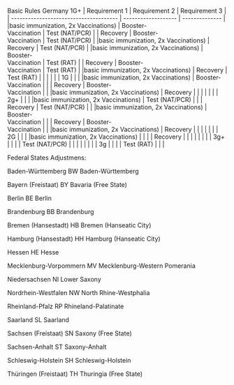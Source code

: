 Basic Rules Germany
1G+
| Requirement 1                                 |    Requirement 2                 |      Requirement 3          |
| -------------------------------------- | ------------------- | -------------- |
|basic immunization, 2x Vaccinations) | Booster-<br>Vaccination | Test (NAT/PCR) |
| Recovery                               | Booster-<br>Vaccination | Test (NAT/PCR) |
|basic immunization, 2x Vaccinations) | Recovery            | Test (NAT/PCR) |
|basic immunization, 2x Vaccinations) | Booster-<br>Vaccination | Test (RAT)     |
| Recovery                               | Booster-<br>Vaccination | Test (RAT)     |
|basic immunization, 2x Vaccinations) | Recovery            | Test (RAT)     |
|                                        |                     |                |
| 1G                                     |                     |                |
|basic immunization, 2x Vaccinations) | Booster-<br>Vaccination |                |
| Recovery                               | Booster-<br>Vaccination |                |
|basic immunization, 2x Vaccinations) | Recovery            |                |
|                                        |                     |                |
| 2g+                                    |                     |                |
|basic immunization, 2x Vaccinations) | Test (NAT/PCR)      |                |
| Recovery                               | Test (NAT/PCR)      |                |
|basic immunization, 2x Vaccinations) | Booster-<br>Vaccination |                |
| Recovery                               | Booster-<br>Vaccination |                |
|basic immunization, 2x Vaccinations) | Recovery            |                |
|                                        |                     |                |
| 2G                                     |                     |                |
|basic immunization, 2x Vaccinations) |                     |                |
| Recovery                               |                     |                |
|                                        |                     |                |
| 3g+                                    |                     |                |
| Test (NAT/PCR)                         |                     |                |
|                                        |                     |                |
| 3g                                     |                     |                |
| Test (RAT)                             |                     |                |

Federal States Adjustmens:

Baden-Württemberg	BW	Baden-Württemberg



Bayern (Freistaat)	BY	Bavaria (Free State)

Berlin	BE	Berlin

Brandenburg	BB	Brandenburg

Bremen (Hansestadt)	HB	Bremen (Hanseatic City)

Hamburg (Hansestadt)	HH	Hamburg (Hanseatic City)

Hessen	HE	Hesse

Mecklenburg-Vorpommern	MV	Mecklenburg-Western Pomerania

Niedersachsen	NI	Lower Saxony

Nordrhein-Westfalen	NW	North Rhine-Westphalia

Rheinland-Pfalz	RP	Rhineland-Palatinate

Saarland	SL	Saarland

Sachsen (Freistaat)	SN	Saxony (Free State)

Sachsen-Anhalt	ST	Saxony-Anhalt

Schleswig-Holstein	SH	Schleswig-Holstein

Thüringen (Freistaat)	TH	Thuringia (Free State)
